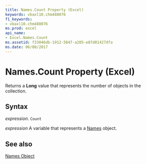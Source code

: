 ```yaml
---
title: Names.Count Property (Excel)
keywords: vbaxl10.chm488076
f1_keywords:
- vbaxl10.chm488076
ms.prod: excel
api_name:
- Excel.Names.Count
ms.assetid: f33046db-1912-5047-a205-e87d01427dfa
ms.date: 06/08/2017
---
```



# Names.Count Property (Excel)

Returns a  **Long** value that represents the number of objects in the collection.


## Syntax

 _expression_. `Count`

 _expression_ A variable that represents a [Names](./Excel.Names.md) object.


## See also


[Names Object](Excel.Names.md)


